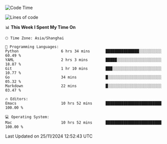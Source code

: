 <!--START_SECTION:waka-->
![Code Time](http://img.shields.io/badge/Code%20Time-2%2C299%20hrs%2039%20mins-blue)

![Lines of code](https://img.shields.io/badge/From%20Hello%20World%20I%27ve%20Written-308.1%20thousand%20lines%20of%20code-blue)

📊 **This Week I Spent My Time On** 

```text
🕑︎ Time Zone: Asia/Shanghai

💬 Programming Languages: 
Python                   6 hrs 34 mins       ███████████████░░░░░░░░░░   60.49 % 
YAML                     2 hrs 3 mins        █████░░░░░░░░░░░░░░░░░░░░   18.87 % 
Git                      1 hr 10 mins        ███░░░░░░░░░░░░░░░░░░░░░░   10.77 % 
Go                       34 mins             █░░░░░░░░░░░░░░░░░░░░░░░░   05.32 % 
Markdown                 22 mins             █░░░░░░░░░░░░░░░░░░░░░░░░   03.47 % 

🔥 Editors: 
Emacs                    10 hrs 52 mins      █████████████████████████   100.00 % 

💻 Operating System: 
Mac                      10 hrs 52 mins      █████████████████████████   100.00 % 
```


 Last Updated on 25/11/2024 12:52:43 UTC
<!--END_SECTION:waka-->
